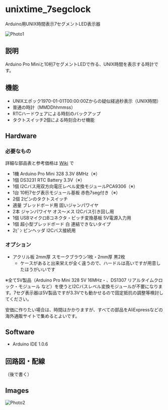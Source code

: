 # unixtime_7segclock

Arduino用UNIX時間表示7セグメントLED表示器

![Photo1](https://github.com/CLCL/unixtime_7segclock/wiki/images/img_1056_720.jpg)

## 説明

Arduino Pro Miniと10桁7セグメントLEDで作る、UNIX時間を表示する時計です。

## 機能

* UNIXエポック1970-01-01T00:00:00Zからの疑似経過秒表示（UNIX時間）
* 普通の時計（MMDDhhmmss）
* RTCハードウェアによる時刻のバックアップ
* タクトスイッチ2個による時刻合わせ機能

## Hardware

### 必要なもの

詳細な部品表と参考価格は [Wiki](https://github.com/CLCL/unixtime_7segclock/wiki) で

* 1機  Arduino Pro Mini 328 3.3V 8MHz（※）
* 1個  DS3231 RTC Battery 3.3V（※）
* 1個  I2Cバス用双方向電圧レベル変換モジュールPCA9306（※）
* 1台  10桁7セグ表示モジュール基板 赤色7seg付き（※）
* 2個  2ピンのタクトスイッチ
* 適量 ブレッドボード用 固いジャンパワイヤ
* 2本  ジャンパワイヤ オス～メス I2Cバス引き回し用
* 1個  USBマイクロBコネクタ・ピッチ変換基板 5V電源入力用
* 1個  超小型ブレッドボード 白 連結できないタイプ
* 2ﾋﾟﾝ ピンヘッダ I2Cバス接続用

### オプション

* アクリル板 2mm厚 スモークブラウン1枚・2mm厚 黒2枚
  - ケースがあると出来栄えが全く違うので、ハードルは高いですが用意したほうがいいです

※全て5V製品（Arduino Pro Mini 328 5V 16MHz・、DS1307 リアルタイムクロック・モジュール など）を使うとI2Cバスレベル変換モジュールが不要になります。7セグ表示器は5V製品ですが3.3Vでも動かせるので固定抵抗の調整等検討してください。

安価に作りたい場合は、時間はかかりますが、すべての部品をAliExpressなどの海外通販サイトで集めるとよいです。

## Software

* Arduino IDE 1.0.6

## 回路図・配線

（後で書く）

## Images

![Photo2](https://github.com/CLCL/unixtime_7segclock/wiki/images/img_1058_720.jpg)
